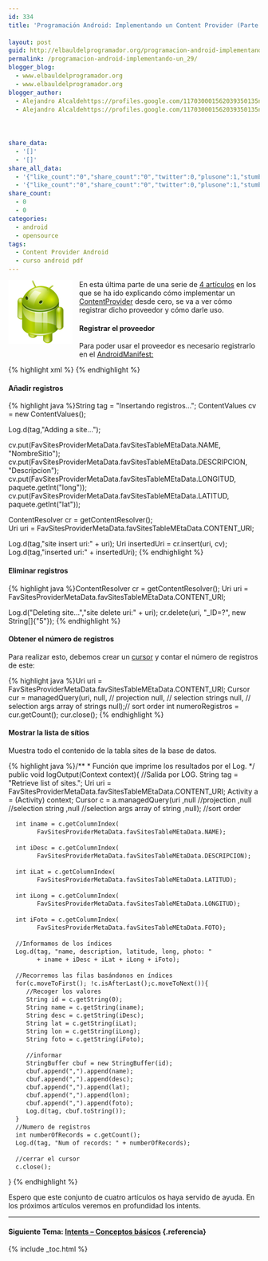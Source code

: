 ```yaml
---
id: 334
title: 'Programación Android: Implementando un Content Provider (Parte 4)'

layout: post
guid: http://elbauldelprogramador.org/programacion-android-implementando-un-content-provider-parte-4/
permalink: /programacion-android-implementando-un_29/
blogger_blog:
  - www.elbauldelprogramador.org
  - www.elbauldelprogramador.org
blogger_author:
  - Alejandro Alcaldehttps://profiles.google.com/117030001562039350135noreply@blogger.com
  - Alejandro Alcaldehttps://profiles.google.com/117030001562039350135noreply@blogger.com

  
  
share_data:
  - '[]'
  - '[]'
share_all_data:
  - '{"like_count":"0","share_count":"0","twitter":0,"plusone":1,"stumble":0,"pinit":0,"count":1,"time":1333551731}'
  - '{"like_count":"0","share_count":"0","twitter":0,"plusone":1,"stumble":0,"pinit":0,"count":1,"time":1333551731}'
share_count:
  - 0
  - 0
categories:
  - android
  - opensource
tags:
  - Content Provider Android
  - curso android pdf
---
```

<div class="separator" style="clear: both; text-align: center;">
  <img border="0" src="/images/2013/07/iconoAndroid.png" style="clear:left; float:left;margin-right:1em; margin-bottom:1em" />
</div>

En esta última parte de una serie de [4 artículos][1] en los que se ha ido explicando cómo implementar un [ContentProvider][2] desde cero, se va a ver cómo registrar dicho proveedor y cómo darle uso.

#### Registrar el proveedor

Para poder usar el proveedor es necesario registrarlo en el [AndroidManifest:][3]

{% highlight xml %}<provider android:name=".SitesProvider"
   android:authorities="com.elbauldelprogramador.provider.FavSites" />
{% endhighlight %}

  
<!--more-->

#### Añadir registros

{% highlight java %}String tag = "Insertando registros...";
ContentValues cv = new ContentValues();

Log.d(tag,"Adding a site...");
      
cv.put(FavSitesProviderMetaData.favSitesTableMEtaData.NAME,
   "NombreSitio");
cv.put(FavSitesProviderMetaData.favSitesTableMEtaData.DESCRIPCION, 
   "Descripcion");
cv.put(FavSitesProviderMetaData.favSitesTableMEtaData.LONGITUD, 
   paquete.getInt("long"));
cv.put(FavSitesProviderMetaData.favSitesTableMEtaData.LATITUD, 
   paquete.getInt("lat")); 
  
ContentResolver cr = getContentResolver();      
Uri uri = FavSitesProviderMetaData.favSitesTableMEtaData.CONTENT_URI;

Log.d(tag,"site insert uri:" + uri);
Uri insertedUri = cr.insert(uri, cv);
Log.d(tag,"inserted uri:" + insertedUri);
{% endhighlight %}

#### Eliminar registros

{% highlight java %}ContentResolver cr = getContentResolver();
Uri uri = FavSitesProviderMetaData.favSitesTableMEtaData.CONTENT_URI;

Log.d("Deleting site...","site delete uri:" + uri);
   cr.delete(uri, 
         "_ID=?", 
         new String[]{"5"});
{% endhighlight %}

#### Obtener el número de registros

Para realizar esto, debemos crear un [cursor][4] y contar el número de registros de este:

{% highlight java %}Uri uri = FavSitesProviderMetaData.favSitesTableMEtaData.CONTENT_URI;
Cursor cur = managedQuery(uri,
                         null, // projection
                         null, // selection strings
                         null, // selection args array of strings
                         null);// sort order
int numeroRegistros = cur.getCount();
cur.close();
{% endhighlight %}

#### Mostrar la lista de sítios

Muestra todo el contenido de la tabla sites de la base de datos.

{% highlight java %}/**
    * Función que imprime los resultados por el Log.
    */
   public void logOutput(Context context){
      //Salida por LOG.
      String tag = "Retrieve list of sites.";
      Uri uri = FavSitesProviderMetaData.favSitesTableMEtaData.CONTENT_URI;
      Activity a = (Activity) context;
      Cursor c = a.managedQuery(uri
                               ,null //projection
                               ,null //selection string
                               ,null //selection args array of string
                               ,null); //sort order
      
      int iname = c.getColumnIndex(
            FavSitesProviderMetaData.favSitesTableMEtaData.NAME);
      
      int iDesc = c.getColumnIndex(
            FavSitesProviderMetaData.favSitesTableMEtaData.DESCRIPCION);
      
      int iLat = c.getColumnIndex(
            FavSitesProviderMetaData.favSitesTableMEtaData.LATITUD);
      
      int iLong = c.getColumnIndex(
            FavSitesProviderMetaData.favSitesTableMEtaData.LONGITUD);
      
      int iFoto = c.getColumnIndex(
            FavSitesProviderMetaData.favSitesTableMEtaData.FOTO);
      
      //Informamos de los índices
      Log.d(tag, "name, description, latitude, long, photo: " 
            + iname + iDesc + iLat + iLong + iFoto);
      
      //Recorremos las filas basándonos en índices
      for(c.moveToFirst(); !c.isAfterLast();c.moveToNext()){
         //Recoger los valores
         String id = c.getString(0);
         String name = c.getString(iname);
         String desc = c.getString(iDesc);
         String lat = c.getString(iLat);
         String lon = c.getString(iLong);
         String foto = c.getString(iFoto);
         
         //informar
         StringBuffer cbuf = new StringBuffer(id);
         cbuf.append(",").append(name);
         cbuf.append(",").append(desc);
         cbuf.append(",").append(lat);
         cbuf.append(",").append(lon);
         cbuf.append(",").append(foto);
         Log.d(tag, cbuf.toString());
      }
      //Numero de registros
      int numberOfRecords = c.getCount();
      Log.d(tag, "Num of records: " + numberOfRecords);
      
      //cerrar el cursor
      c.close();
   }
{% endhighlight %}

Espero que este conjunto de cuatro artículos os haya servido de ayuda. En los próximos artículos veremos en profundidad los intents.

* * *

#### Siguiente Tema: [Intents &#8211; Conceptos básicos][5] {.referencia}





 [1]: /guia-de-desarrollo-android
 [2]: /programacion-android-proveedores-de
 [3]: /fundamentos-programacion-android_16/
 [4]: /plsql-cursores
 [5]: /programacion-android-intents-conceptos/

{% include _toc.html %}
